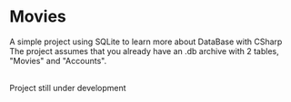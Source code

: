 # Movies

A simple project using SQLite to learn more about DataBase with CSharp <br>
The project assumes that you already have an .db archive with 2 tables, "Movies" and "Accounts".<br><br>

Project still under development
